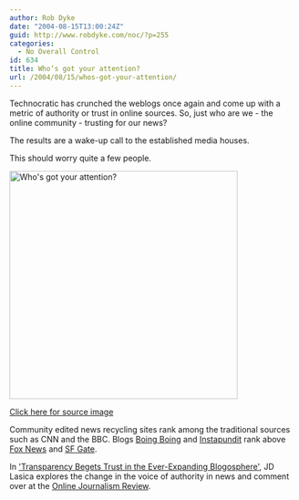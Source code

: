 ```yaml
---
author: Rob Dyke
date: "2004-08-15T13:00:24Z"
guid: http://www.robdyke.com/noc/?p=255
categories:
  - No Overall Control
id: 634
title: Who’s got your attention?
url: /2004/08/15/whos-got-your-attention/
---
```

Technocratic has crunched the weblogs once again and come up with a metric of authority or trust in online sources. So, just who are we - the online community - trusting for our news?

The results are a wake-up call to the established media houses.
  
This should worry quite a few people.

<img height="400" width="400" alt="Who's got your attention?" />
  
[Click here for source image](http://ojr.org/ojr/uploads/1092273094.jpg)

Community edited news recycling sites rank among the traditional sources such as CNN and the BBC. Blogs [Boing Boing](http://boingboing.net/) and [Instapundit](http://www.instapundit.com/) rank above [Fox News](http://www.foxnews.com/) and [SF Gate](http://www.sfgate.com/).

In ['Transparency Begets Trust in the Ever-Expanding Blogosphere'](http://ojr.org/ojr/technology/1092267863.php), JD Lasica explores the change in the voice of authority in news and comment over at the [Online Journalism Review](http://ojr.org/).